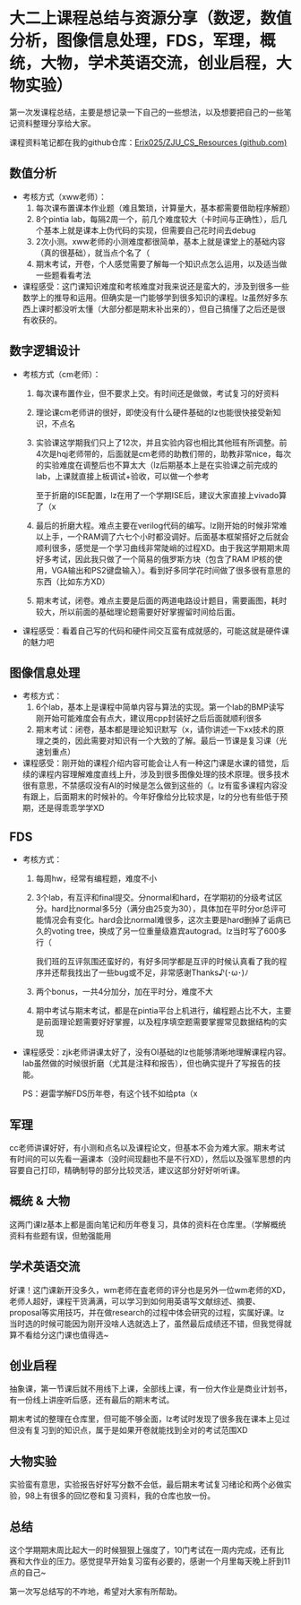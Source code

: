 # 大二上课程总结与资源分享（数逻，数值分析，图像信息处理，FDS，军理，概统，大物，学术英语交流，创业启程，大物实验）

第一次发课程总结，主要是想记录一下自己的一些想法，以及想要把自己的一些笔记资料整理分享给大家。

课程资料笔记都在我的github仓库：[Erix025/ZJU_CS_Resources (github.com)](https://github.com/Erix025/ZJU_CS_Resources)

## 数值分析

- 考核方式（xww老师）：
  1. 每次课布置课本作业题（难且繁琐，计算量大，基本都需要借助程序解题）
  2. 8个pintia lab，每隔2周一个，前几个难度较大（卡时间与正确性），后几个基本上就是课本上伪代码的实现，但需要自己花时间去debug
  3. 2次小测。xww老师的小测难度都很简单，基本上就是课堂上的基础内容（真的很基础），就当点个名了（
  4. 期末考试，开卷，个人感觉需要了解每一个知识点怎么运用，以及适当做一些题看看考法
- 课程感受：这门课知识难度和考核难度对我来说还是蛮大的，涉及到很多一些数学上的推导和运用。但确实是一门能够学到很多知识的课程。lz虽然好多东西上课时都没听太懂（大部分都是期末补出来的），但自己搞懂了之后还是很有收获的。

## 数字逻辑设计

- 考核方式（cm老师）：

  1. 每次课布置作业，但不要求上交。有时间还是做做，考试复习的好资料

  2. 理论课cm老师讲的很好，即使没有什么硬件基础的lz也能很快接受新知识，不点名

  3. 实验课这学期我们只上了12次，并且实验内容也相比其他班有所调整。前4次是hqj老师带的，后面就是cm老师的助教们带的，助教非常nice，每次的实验难度在调整后也不算太大（lz后期基本上是在实验课之前完成的lab，上课就直接上板调试+验收，可以做一个参考

     至于折磨的ISE配置，lz在用了一个学期ISE后，建议大家直接上vivado算了（x

  4. 最后的折磨大程。难点主要在verilog代码的编写。lz刚开始的时候非常难以上手，一个RAM调了六七个小时都没调好。后面基本框架搭好之后就会顺利很多，感觉是一个学习曲线非常陡峭的过程XD。由于我这学期期末周好多考试，因此我只做了一个简易的俄罗斯方块（包含了RAM IP核的使用，VGA输出和PS2键盘输入）。看到好多同学花时间做了很多很有意思的东西（比如东方XD）

  5. 期末考试，闭卷。难点主要是后面的两道电路设计题目，需要画图，耗时较大，所以前面的基础理论题需要好好掌握留时间给后面。

- 课程感受：看着自己写的代码和硬件间交互蛮有成就感的，可能这就是硬件课的魅力吧

## 图像信息处理

- 考核方式：
  1. 6个lab，基本上是课程中简单内容与算法的实现。第一个lab的BMP读写刚开始可能难度会有点大，建议用cpp封装好之后后面就顺利很多
  2. 期末考试：闭卷，基本都是理论知识默写（x，请你讲述一下xx技术的原理之类的，因此需要对知识有一个大致的了解。最后一节课是复习课（光速划重点）
- 课程感受：刚开始的课程介绍内容可能会让人有一种这门课是水课的错觉，后续的课程内容理解难度直线上升，涉及到很多图像处理的技术原理。很多技术很有意思，不禁感叹没有AI的时候是怎么做到这些的（。lz有蛮多课程内容没有跟上，后面期末的时候补的。今年好像给分比较求是，lz的分也有些低于预期，还是得乖乖学学XD

## FDS

- 考核方式：

  1. 每周hw，经常有编程题，难度不小

  2. 3个lab，有互评和final提交。分normal和hard，在学期初的分级考试区分。hard比normal多5分（满分由25变为30），具体加在平时分or总评可能情况会有变化。hard会比normal难很多，这次主要是hard删掉了诟病已久的voting tree，换成了另一位重量级嘉宾autograd。lz当时写了600多行（

     我们班的互评氛围还蛮好的，有好多同学都是互评的时候认真看了我的程序并还帮我找出了一些bug或不足，非常感谢Thanks♪(･ω･)ﾉ

  3. 两个bonus，一共4分加分，加在平时分，难度不大

  4. 期中考试与期末考试，都是在pintia平台上机进行，编程题占比不大，主要是前面理论题需要好好掌握，以及程序填空题需要掌握常见数据结构的实现

- 课程感受：zjk老师讲课太好了，没有OI基础的lz也能够清晰地理解课程内容。lab虽然做的时候很折磨（尤其是注释和报告），但也确实提升了写报告的技能。

  PS：避雷学解FDS历年卷，有这个钱不如给pta（x

## 军理

cc老师讲课好好，有小测和点名以及课程论文，但基本不会为难大家。期末考试有时间的可以先看一遍课本（没时间现翻也不是不行XD），然后以及强军思想的内容要自己打印，精确制导的部分比较灵活，建议这部分好好听听课。

## 概统 & 大物

这两门课lz基本上都是面向笔记和历年卷复习，具体的资料在仓库里。（学解概统资料有些题有误，但勉强能用

## 学术英语交流

好课！这门课新开没多久，wm老师在査老师的评分也是另外一位wm老师的XD，老师人超好，课程干货满满，可以学习到如何用英语写文献综述、摘要、proposal等实用技巧，并在做research的过程中体会研究的过程，实属好课。lz当时选的时候可能因为刚开没啥人选就选上了，虽然最后成绩还不错，但我觉得就算不看给分这门课也值得选~

## 创业启程

抽象课，第一节课后就不用线下上课，全部线上课，有一份大作业是商业计划书，有一份线上讲座听后感，还有最后的期末考试。

期末考试的整理在仓库里，但可能不够全面，lz考试时发现了很多我在课本上见过但没有复习到的知识点，属于是如果开卷就能找到全对的考试范围XD

## 大物实验

实验蛮有意思，实验报告好好写分数不会低，最后期末考试复习绪论和两个必做实验，98上有很多的回忆卷和复习资料，我的仓库也放一份。

## 总结

这个学期期末周比起大一的时候狠狠上强度了，10门考试在一周内完成，还有比赛和大作业的压力。感觉提早开始复习蛮有必要的，感谢一个月里每天晚上肝到11点的自己~

第一次写总结写的不咋地，希望对大家有所帮助。